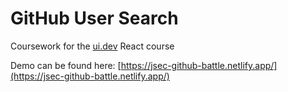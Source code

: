 # GitHub User Search

Coursework for the [ui.dev](ui.dev) React course

Demo can be found here: [https://jsec-github-battle.netlify.app/](https://jsec-github-battle.netlify.app/)
